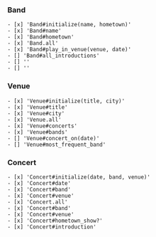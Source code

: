 ### Band 
    - [x] 'Band#initialize(name, hometown)'
    - [x] 'Band#name'
    - [x] 'Band#hometown'
    - [x] 'Band.all'
    - [x] 'Band#play_in_venue(venue, date)'
    - [] 'Band#all_introductions'
    - [] ''
    - [] ''

### Venue
    - [x] 'Venue#initialize(title, city)'
    - [x] 'Venue#title'
    - [x] 'Venue#city'
    - [x] 'Venue.all'
    - [x] 'Venue#concerts'
    - [x] 'Venue#bands'
    - [] 'Venue#concert_on(date)'
    - [] 'Venue#most_frequent_band'


### Concert
    - [x] 'Concert#initialize(date, band, venue)'    
    - [x] 'Concert#date'    
    - [x] 'Concert#band'    
    - [x] 'Concert#venue'    
    - [x] 'Concert.all'    
    - [x] 'Concert#band'    
    - [x] 'Concert#venue'    
    - [x] 'Concert#hometown_show?'    
    - [x] 'Concert#introduction'    
       
    



